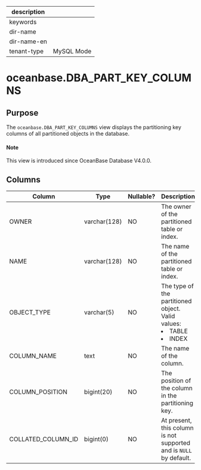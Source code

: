 | description ||
|---|---|
| keywords ||
| dir-name ||
| dir-name-en ||
| tenant-type | MySQL Mode |

# oceanbase.DBA_PART_KEY_COLUMNS

## Purpose

The `oceanbase.DBA_PART_KEY_COLUMNS` view displays the partitioning key columns of all partitioned objects in the database.

<main id="notice" type='explain'>
  <h4>Note</h4>
  <p>This view is introduced since OceanBase Database V4.0.0. </p>
</main>

## Columns

| **Column** | **Type** | **Nullable?** | **Description** |
|--------------------|---------------|----------------|----------------------------------------------------------------------------------------------------------------------------------|
| OWNER | varchar(128) | NO | The owner of the partitioned table or index. |
| NAME | varchar(128) | NO | The name of the partitioned table or index. |
| OBJECT_TYPE | varchar(5) | NO | The type of the partitioned object. Valid values: <li> TABLE   <li> INDEX |
| COLUMN_NAME | text | NO | The name of the column. |
| COLUMN_POSITION | bigint(20) | NO | The position of the column in the partitioning key. |
| COLLATED_COLUMN_ID | bigint(0) | NO | At present, this column is not supported and is `NULL` by default. |
